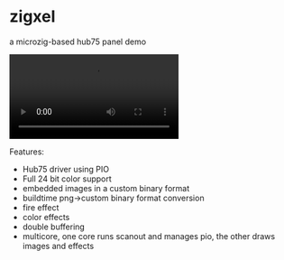 # zigxel

a microzig-based hub75 panel demo

![video](./zigxel.webm)

Features:
- Hub75 driver using PIO
- Full 24 bit color support
- embedded images in a custom binary format
- buildtime png->custom binary format conversion
- fire effect
- color effects
- double buffering
- multicore, one core runs scanout and manages pio, the other draws images and effects
